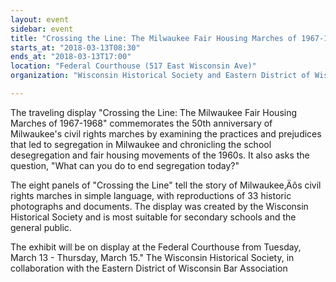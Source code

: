 ```yaml
---
layout: event
sidebar: event
title: "Crossing the Line: The Milwaukee Fair Housing Marches of 1967-1968"
starts_at: "2018-03-13T08:30"
ends_at: "2018-03-13T17:00"
location: "Federal Courthouse (517 East Wisconsin Ave)"
organization: "Wisconsin Historical Society and Eastern District of Wisconsin Bar Association"

---
```


The traveling display "Crossing the Line: The Milwaukee Fair Housing Marches of 1967-1968" commemorates the 50th anniversary of Milwaukee's civil rights marches by examining the practices and prejudices that led to segregation in Milwaukee and chronicling the school desegregation and fair housing movements of the 1960s. It also asks the question, "What can you do to end segregation today?"

The eight panels of "Crossing the Line" tell the story of Milwaukee‚Äôs civil rights marches in simple language, with reproductions of 33 historic photographs and documents. The display was created by the Wisconsin Historical Society and is most suitable for secondary schools and the general public.

The exhibit will be on display at the Federal Courthouse from Tuesday, March 13 - Thursday, March 15."	The Wisconsin Historical Society, in collaboration with the Eastern District of Wisconsin Bar Association
